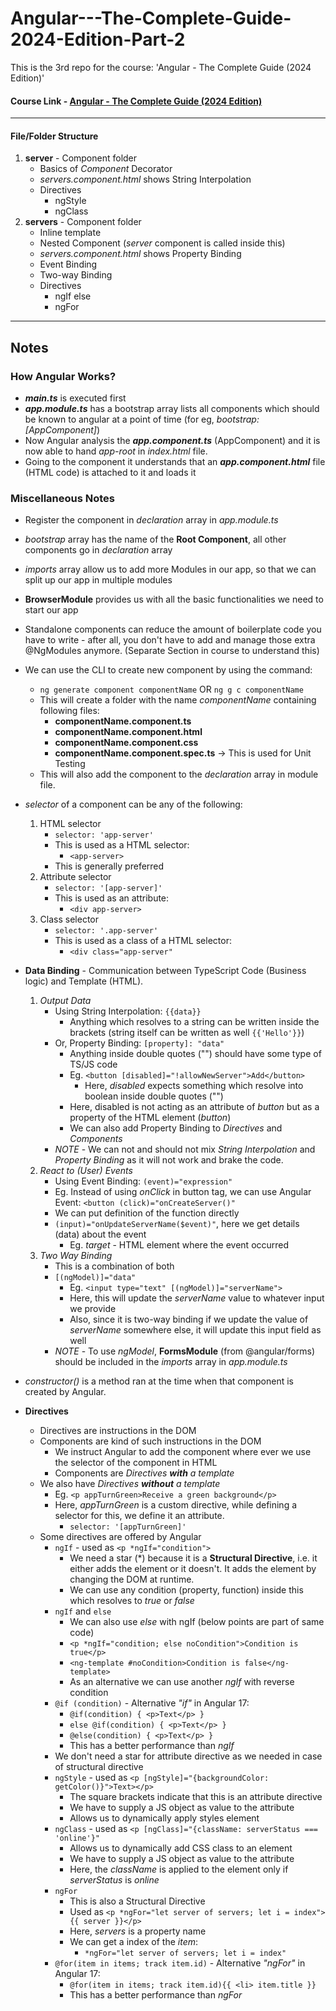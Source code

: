 # Angular---The-Complete-Guide-2024-Edition-Part-2
This is the 3rd repo for the course: 'Angular - The Complete Guide (2024 Edition)'

#### Course Link - [Angular - The Complete Guide (2024 Edition)](https://www.udemy.com/course/the-complete-guide-to-angular-2/)

---

#### File/Folder Structure
1. **server** - Component folder
    - Basics of _Component_ Decorator
    - _servers.component.html_ shows String Interpolation
    - Directives
        - ngStyle
        - ngClass
2. **servers** - Component folder
    - Inline template
    - Nested Component (_server_ component is called inside this)
    - _servers.component.html_ shows Property Binding
    - Event Binding
    - Two-way Binding
    - Directives
        - ngIf else
        - ngFor
---

## Notes
### How Angular Works?
-  **_main.ts_** is executed first
- **_app.module.ts_** has a bootstrap array lists all components which should be known to angular at a point of time (for eg, _bootstrap: [AppComponent]_)
- Now Angular analysis the **_app.component.ts_** (AppComponent) and it is now able to hand _app-root_ in _index.html_ file.
- Going to the component it understands that an **_app.component.html_** file (HTML code) is attached to it and loads it

### Miscellaneous Notes
- Register the component in _declaration_ array in _app.module.ts_
- _bootstrap_ array has the name of the **Root Component**, all other components go in _declaration_ array
- _imports_ array allow us to add more Modules in our app, so that we can split up our app in multiple modules
- **BrowserModule** provides us with all the basic functionalities we need to start our app
- Standalone components can reduce the amount of boilerplate code you have to write - after all, you don't have to add and manage those extra @NgModules anymore. (Separate Section in course to understand this)

- We can use the CLI to create new component by using the command:
    - `ng generate component componentName` OR `ng g c componentName`
    - This will create a folder with the name _componentName_ containing following files:
        - **componentName.component.ts**
        - **componentName.component.html**
        - **componentName.component.css**
        - **componentName.component.spec.ts** -> This is used for Unit Testing
    - This will also add the component to the _declaration_ array in module file.
- _selector_ of a component can be any of the following:
    1. HTML selector
        - `selector: 'app-server'`
        - This is used as a HTML selector:
            - `<app-server>`
        - This is generally preferred
    2. Attribute selector 
        - `selector: '[app-server]'`
        - This is used as an attribute:
            - `<div app-server>`
    3. Class selector
        - `selector: '.app-server'`
        - This is used as a class of a HTML selector:
            - `<div class="app-server"`

- **Data Binding** - Communication between TypeScript Code (Business logic) and Template (HTML).
    1. _Output Data_
        - Using String Interpolation: `{{data}}`
            - Anything which resolves to a string can be written inside the brackets (string itself can be written as well `{{'Hello'}}`)
        - Or, Property Binding: `[property]: "data"`
            - Anything inside double quotes ("") should have some type of TS/JS code
            - Eg. `<button [disabled]="!allowNewServer">Add</button>`
                - Here, _disabled_ expects something which resolve into boolean inside double quotes ("")
            - Here, disabled is not acting as an attribute of _button_ but as a property of the HTML element (_button_)
            - We can also add Property Binding to _Directives_ and _Components_
        - _NOTE_ - We can not and should not mix _String Interpolation_ and _Property Binding_ as it will not work and brake the code.
    2. _React to (User) Events_
        - Using Event Binding: `(event)="expression"`
        - Eg. Instead of using _onClick_ in button tag, we can use Angular Event: `<button (click)="onCreateServer()"`
        - We can put definition of the function directly
        - `(input)="onUpdateServerName($event)"`, here we get details (data) about the event
            - Eg. _target_ - HTML element where the event occurred
    3. _Two Way Binding_
        - This is a combination of both
        - `[(ngModel)]="data"`
            - Eg. `<input type="text" [(ngModel)]="serverName">`
            - Here, this will update the _serverName_ value to whatever input we provide
            - Also, since it is two-way binding if we update the value of _serverName_ somewhere else, it will update this input field as well
        - _NOTE_ - To use _ngModel_, **FormsModule** (from @angular/forms) should be included in the _imports_ array in _app.module.ts_

- _constructor()_ is a method ran at the time when that component is created by Angular.

- **Directives**
    - Directives are instructions in the DOM
    - Components are kind of such instructions in the DOM
        - We instruct Angular to add the component where ever we use the selector of the component in HTML
        - Components are _Directives **with** a template_
    - We also have _Directives **without** a template_
        - Eg. `<p appTurnGreen>Receive a green background</p>`
        - Here, _appTurnGreen_ is a custom directive, while defining a selector for this, we define it an attribute.
            - `selector: '[appTurnGreen]'`
    - Some directives are offered by Angular
        - `ngIf` - used as `<p *ngIf="condition">`
            - We need a star (*) because it is a **Structural Directive**, i.e. it either adds the element or it doesn't. It adds the element by changing the DOM at runtime.
            - We can use any condition (property, function) inside this which resolves to _true_ or _false_
        - `ngIf` and `else`
            - We can also use _else_ with ngIf (below points are part of same code)
            - `<p *ngIf="condition; else noCondition">Condition is true</p>`
            - `<ng-template #noCondition>Condition is false</ng-template>`
            - As an alternative we can use another _ngIf_ with reverse condition
        - `@if (condition)` - Alternative _"if"_ in Angular 17:
            - `@if(condition) { <p>Text</p> }`
            - `else @if(condition) { <p>Text</p> }`
            - `@else(condition) { <p>Text</p> }`
            - This has a better performance than _ngIf_
        - We don't need a star for attribute directive as we needed in case of structural directive
        - `ngStyle` - used as `<p [ngStyle]="{backgroundColor: getColor()}">Text></p>`
            - The square brackets indicate that this is an attribute directive
            - We have to supply a JS object as value to the attribute
            - Allows us to dynamically apply styles element
        - `ngClass` - used as `<p [ngClass]="{className: serverStatus === 'online'}"`
            - Allows us to dynamically add CSS class to an element
            - We have to supply a JS object as value to the attribute
            - Here, the _className_ is applied to the element only if _serverStatus_ is _online_
        - `ngFor`
            - This is also a Structural Directive
            - Used as `<p *ngFor="let server of servers; let i = index">{{ server }}</p>`
            - Here, _servers_ is a property name
            - We can get a index of the _item_:
                - `*ngFor="let server of servers; let i = index"`
        - `@for(item in items; track item.id)` - Alternative _"ngFor"_ in Angular 17:
            - `@for(item in items; track item.id){{ <li> item.title }}`
            - This has a better performance than _ngFor_